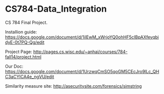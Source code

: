 CS784-Data_Integration
======================

CS 784 Final Project.

Installion guide:
https://docs.google.com/document/d/1ilEwM_xWrjoYQ0ohHF5cIBpAXfeyqbidyE-0t7PQ-Qg/edit

Project Page:
http://pages.cs.wisc.edu/~anhai/courses/784-fall14/project.html

Our Doc:
https://docs.google.com/document/d/1UrzwqCmSO5qoGM5CEcJro9lLc_QHC3aCYICA4e_ngVU/edit

Similarity measure site:
http://asecuritysite.com/forensics/simstring
